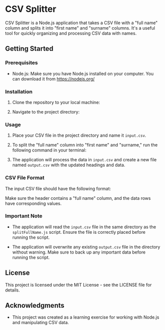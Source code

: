 # CSV Splitter

CSV Splitter is a Node.js application that takes a CSV file with a "full name" column and splits it into "first name" and "surname" columns. It's a useful tool for quickly organizing and processing CSV data with names.

## Getting Started

### Prerequisites

- Node.js: Make sure you have Node.js installed on your computer. You can download it from https://nodejs.org/

### Installation

1. Clone the repository to your local machine:

2. Navigate to the project directory:
### Usage

1. Place your CSV file in the project directory and name it `input.csv`.

2. To split the "full name" column into "first name" and "surname," run the following command in your terminal:

3. The application will process the data in `input.csv` and create a new file named `output.csv` with the updated headings and data.

### CSV File Format

The input CSV file should have the following format:


Make sure the header contains a "full name" column, and the data rows have corresponding values.

### Important Note

- The application will read the `input.csv` file in the same directory as the `splitFullName.js` script. Ensure the file is correctly placed before running the script.

- The application will overwrite any existing `output.csv` file in the directory without warning. Make sure to back up any important data before running the script.

## License

This project is licensed under the MIT License - see the LICENSE file for details.

## Acknowledgments

- This project was created as a learning exercise for working with Node.js and manipulating CSV data.



